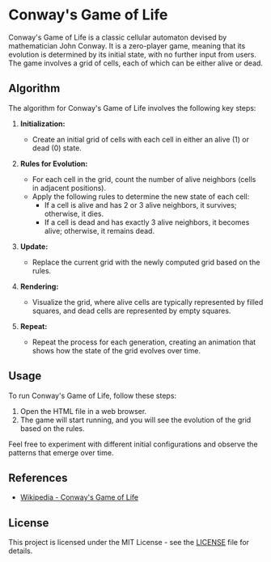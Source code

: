 # Conway's Game of Life

Conway's Game of Life is a classic cellular automaton devised by mathematician
John Conway. It is a zero-player game, meaning that its evolution is determined
by its initial state, with no further input from users. The game involves a grid
of cells, each of which can be either alive or dead.

## Algorithm

The algorithm for Conway's Game of Life involves the following key steps:

1. **Initialization:**
   - Create an initial grid of cells with each cell in either an
   alive (1) or dead (0) state.

2. **Rules for Evolution:**
   - For each cell in the grid, count the number of alive neighbors
   (cells in adjacent positions).
   - Apply the following rules to determine the new state of each cell:
     - If a cell is alive and has 2 or 3 alive neighbors, it survives;
     otherwise, it dies.
     - If a cell is dead and has exactly 3 alive neighbors, it becomes
     alive; otherwise, it remains dead.

3. **Update:**
   - Replace the current grid with the newly computed grid based on the rules.

4. **Rendering:**
   - Visualize the grid, where alive cells are typically represented by
   filled squares, and dead cells are represented by empty squares.

5. **Repeat:**
   - Repeat the process for each generation, creating an animation that
   shows how the state of the grid evolves over time.

## Usage

To run Conway's Game of Life, follow these steps:

1. Open the HTML file in a web browser.
2. The game will start running, and you will see the evolution
of the grid based on the rules.

Feel free to experiment with different initial configurations and
observe the patterns that emerge over time.

## References

- [Wikipedia - Conway's Game of Life](https://en.wikipedia.org/wiki/Conway%27s_Game_of_Life)

## License

This project is licensed under the MIT License - see the
[LICENSE](LICENSE) file for details.
